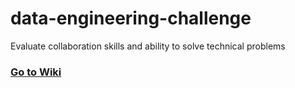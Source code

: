 # data-engineering-challenge
Evaluate collaboration skills and ability to solve technical problems

### [Go to Wiki](https://github.com/JohannaRangel/data-engineering-challenge/wiki)

